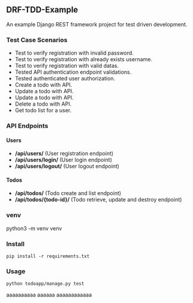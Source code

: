 ## DRF-TDD-Example

An example Django REST framework project for test driven development.

### Test Case Scenarios
* Test to verify registration with invalid password.
* Test to verify registration with already exists username.
* Test to verify registration with valid datas.
* Tested API authentication endpoint validations.
* Tested authenticated user authorization. 
* Create a todo with API.
* Update a todo with API.
* Update a todo with API.
* Delete a todo with API.
* Get todo list for a user.

### API Endpoints

#### Users

* **/api/users/** (User registration endpoint)
* **/api/users/login/** (User login endpoint)
* **/api/users/logout/** (User logout endpoint)


#### Todos

* **/api/todos/** (Todo create and list endpoint)
* **/api/todos/{todo-id}/** (Todo retrieve, update and destroy endpoint)

### venv

   python3 -m venv venv

### Install 

    pip install -r requirements.txt

### Usage

    python todoapp/manage.py test

aaaaaaaaaa
aaaaaa
aaaaaaaaaaaa
